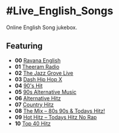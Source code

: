 # #Live_English_Songs

Online English Song jukebox.

## Featuring
* **00** [Ravana English](http://stream.zeno.fm/v5c2bw72p48uv)
* **01** [Theeram Radio](http://titan.shoutca.st:8647/stream)
* **02** [The Jazz Grove Live](http://199.180.72.2:8015/;)
* **03** [Dash Hip Hop X](https://ice55.securenetsystems.net/DASH90)
* **04** [90's Hit](https://pureplay.cdnstream1.com/6056_128.mp3?listenerId=esAdblock0287606&aw_0_1st.playerid=esPlayer&aw_0_1st.skey=1635389815)
* **05** [90s Alternative Music](https://pureplay.cdnstream1.com/6040_128.mp3?listenerId=esAdblock0287606&aw_0_1st.playerid=esPlayer&aw_0_1st.skey=1635389891)
* **06** [Alternative Hitz](https://pureplay.cdnstream1.com/6034_128.mp3?listenerId=esAdblock0287606&aw_0_1st.playerid=esPlayer&aw_0_1st.skey=1635389943)
* **07** [Country Hitz](https://pureplay.cdnstream1.com/6030_128.mp3?listenerId=esAdblock0287606&aw_0_1st.playerid=esPlayer&aw_0_1st.skey=1635389983)
* **08** [The Mix – 80s 90s & Todays Hitz!](https://pureplay.cdnstream1.com/6038_128.mp3?listenerId=esAdblock0287606&aw_0_1st.playerid=esPlayer&aw_0_1st.skey=1635390082)
* **09** [Hot Hitz – Todays Hitz No Rap](https://pureplay.cdnstream1.com/6027_128.mp3?listenerId=esAdblock0105954&aw_0_1st.playerid=esPlayer&aw_0_1st.skey=1635390130)
* **10** [Top 40 Hitz](https://pureplay.cdnstream1.com/6025_128.mp3?listenerId=esAdblock0287606&aw_0_1st.playerid=esPlayer&aw_0_1st.skey=1635390200)
